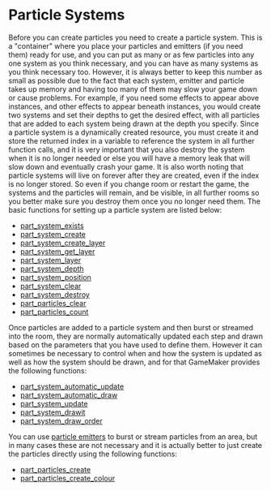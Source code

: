 # Particle Systems

Before you can create particles you need to create a particle system.
This is a "container" where you place your particles and emitters (if
you need them) ready for use, and you can put as many or as few
particles into any one system as you think necessary, and you can have
as many systems as you think necessary too. However, it is always better
to keep this number as small as possible due to the fact that each
system, emitter and particle takes up memory and having too many of them
may slow your game down or cause problems. For example, if you need some
effects to appear above instances, and other effects to appear beneath
instances, you would create two systems and set their depths to get the
desired effect, with all particles that are added to each system being
drawn at the depth you specify. Since a particle system is a dynamically
created resource, you must create it and store the returned index in a
variable to reference the system in all further function calls, and it
is very important that you also destroy the system when it is no longer
needed or else you will have a memory leak that will slow down and
eventually crash your game. It is also worth noting that particle
systems will live on forever after they are created, even if the index
is no longer stored. So even if you change room or restart the game, the
systems and the particles will remain, and be visible, in all further
rooms so you better make sure you destroy them once you no longer need
them. The basic functions for setting up a particle system are listed
below:

-   [part_system_exists](part_system_exists)
-   [part_system_create](part_system_create)
-   [part_system_create_layer](part_system_create_layer)
-   [part_system_get_layer](part_system_get_layer)
-   [part_system_layer](part_system_layer)
-   [part_system_depth](part_system_depth)
-   [part_system_position](part_system_position)
-   [part_system_clear](part_system_clear)
-   [part_system_destroy](part_system_destroy)
-   [part_particles_clear](part_particles_clear)
-   [part_particles_count](part_particles_count)

Once particles are added to a particle system and then burst or streamed
into the room, they are normally automatically updated each step and
drawn based on the parameters that you have used to define them. However
it can sometimes be necessary to control when and how the system is
updated as well as how the system should be drawn, and for that
GameMaker provides the following functions:

-   [part_system_automatic_update](part_system_automatic_update)
-   [part_system_automatic_draw](part_system_automatic_draw)
-   [part_system_update](part_system_update)
-   [part_system_drawit](part_system_drawit)
-   [part_system_draw_order](part_system_draw_order)

You can use [particle
emitters](../Particle_Emitters/Particle_Emitters) to burst or stream
particles from an area, but in many cases these are not necessary and it
is actually better to just create the particles directly using the
following functions:

-   [part_particles_create](part_particles_create)
-   [part_particles_create_colour](part_particles_create_colour)

